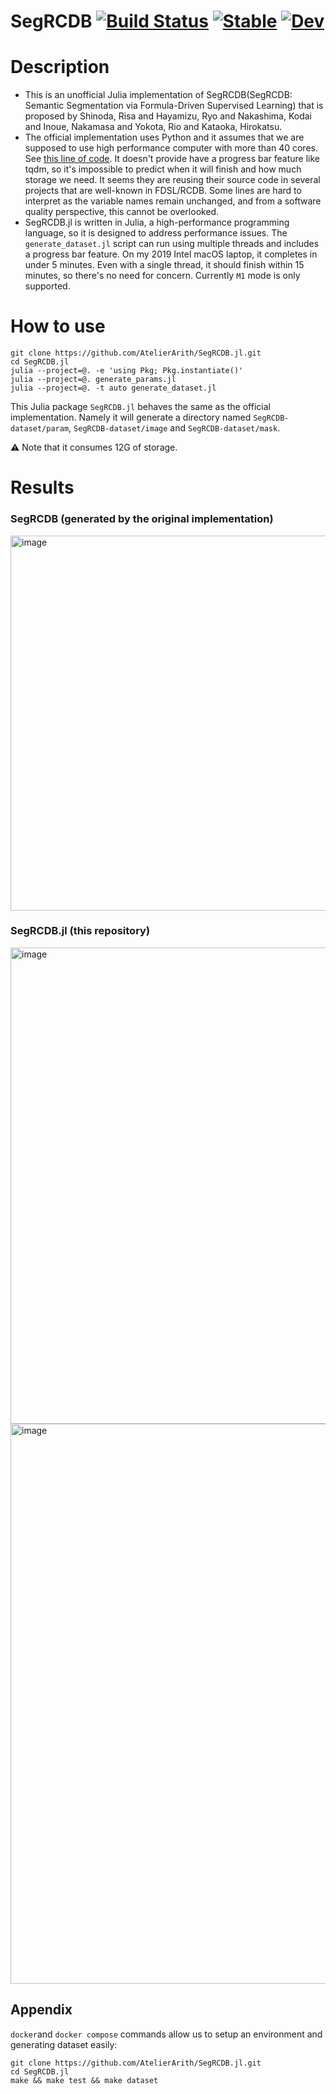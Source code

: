 # SegRCDB [![Build Status](https://github.com/AtelierArith/SegRCDB.jl/actions/workflows/CI.yml/badge.svg?branch=main)](https://github.com/AtelierArith/SegRCDB.jl/actions/workflows/CI.yml?query=branch%3Amain) [![Stable](https://img.shields.io/badge/docs-stable-blue.svg)](https://AtelierArith.github.io/SegRCDB.jl/stable/) [![Dev](https://img.shields.io/badge/docs-dev-blue.svg)](https://AtelierArith.github.io/SegRCDB.jl/dev/)

# Description

- This is an unofficial Julia implementation of SegRCDB(SegRCDB: Semantic Segmentation via Formula-Driven Supervised Learning) that is proposed by Shinoda, Risa and Hayamizu, Ryo and Nakashima, Kodai and Inoue, Nakamasa and Yokota, Rio and Kataoka, Hirokatsu.
- The official implementation uses Python and it assumes that we are supposed to use high performance computer with more than 40 cores. See [this line of code](https://github.com/dahlian00/SegRCDB/blob/700f27f8ff12f1a8d94851155483096f0760875d/make_SegRCDB.sh#L3). It doesn't provide have a progress bar feature like tqdm, so it's impossible to predict when it will finish and how much storage we need. It seems they are reusing their source code in several projects that are well-known in FDSL/RCDB. Some lines are hard to interpret as the variable names remain unchanged, and from a software quality perspective, this cannot be overlooked.
- SegRCDB.jl is written in Julia, a high-performance programming language, so it is designed to address performance issues. The `generate_dataset.jl` script can run using multiple threads and includes a progress bar feature. On my 2019 Intel macOS laptop, it completes in under 5 minutes. Even with a single thread, it should finish within 15 minutes, so there's no need for concern. Currently `M1` mode is only supported.

# How to use

```console
git clone https://github.com/AtelierArith/SegRCDB.jl.git
cd SegRCDB.jl
julia --project=@. -e 'using Pkg; Pkg.instantiate()'
julia --project=@. generate_params.jl
julia --project=@. -t auto generate_dataset.jl
```

This Julia package `SegRCDB.jl` behaves the same as the official implementation. Namely it will generate a directory named `SegRCDB-dataset/param`, `SegRCDB-dataset/image` and `SegRCDB-dataset/mask`.

⚠️ Note that it consumes 12G of storage.

# Results

### SegRCDB (generated by the original implementation)

<img width="600" alt="image" src="https://github.com/AtelierArith/SegRCDB.jl/assets/16760547/fce72603-f872-4ea4-8731-ed81fd75498a">

### SegRCDB.jl (this repository)

<img width="762" alt="image" src="https://github.com/AtelierArith/SegRCDB.jl/assets/16760547/93ffb085-a3e1-4720-87b9-b078efc70bb6">

<img width="896" alt="image" src="https://github.com/AtelierArith/SegRCDB.jl/assets/16760547/a130a023-8a44-4179-8c56-6c199a27b189">

## Appendix

`docker`and `docker compose` commands allow us to setup an environment and generating dataset easily:

```console
git clone https://github.com/AtelierArith/SegRCDB.jl.git
cd SegRCDB.jl
make && make test && make dataset
```
